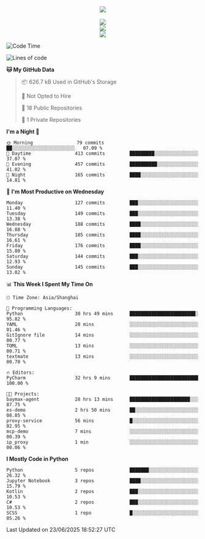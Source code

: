 <div align="center">
  <img src="https://readme-typing-svg.demolab.com?font=Zhi+Mang+Xing&size=40&pause=1000&color=000000&center=true&vCenter=true&lines=Baymax%E5%B0%8F%E6%8C%AF;Hello%20World"/><br/>
  <br/>
  <img src="https://skillicons.dev/icons?i=java,kotlin,python,c,cpp,html,css,javascript" /><br/>
  <img src="https://skillicons.dev/icons?i=spring,vue,pytorch,maven,gradle,mysql,sqlite,linux" /><br/>
  <img src="https://skillicons.dev/icons?i=idea,pycharm,webstorm,androidstudio,vscode,git,vim,md" /><br/>
</div>

<!--START_SECTION:waka-->
![Code Time](http://img.shields.io/badge/Code%20Time-1%2C063%20hrs%2034%20mins-blue)

![Lines of code](https://img.shields.io/badge/From%20Hello%20World%20I%27ve%20Written-6.1%20million%20lines%20of%20code-blue)

**🐱 My GitHub Data** 

> 📦 626.7 kB Used in GitHub's Storage 
 > 
> 🚫 Not Opted to Hire
 > 
> 📜 18 Public Repositories 
 > 
> 🔑 1 Private Repositories 
 > 
**I'm a Night 🦉** 

```text
🌞 Morning                79 commits          ██░░░░░░░░░░░░░░░░░░░░░░░   07.09 % 
🌆 Daytime                413 commits         █████████░░░░░░░░░░░░░░░░   37.07 % 
🌃 Evening                457 commits         ██████████░░░░░░░░░░░░░░░   41.02 % 
🌙 Night                  165 commits         ████░░░░░░░░░░░░░░░░░░░░░   14.81 % 
```
📅 **I'm Most Productive on Wednesday** 

```text
Monday                   127 commits         ███░░░░░░░░░░░░░░░░░░░░░░   11.40 % 
Tuesday                  149 commits         ███░░░░░░░░░░░░░░░░░░░░░░   13.38 % 
Wednesday                188 commits         ████░░░░░░░░░░░░░░░░░░░░░   16.88 % 
Thursday                 185 commits         ████░░░░░░░░░░░░░░░░░░░░░   16.61 % 
Friday                   176 commits         ████░░░░░░░░░░░░░░░░░░░░░   15.80 % 
Saturday                 144 commits         ███░░░░░░░░░░░░░░░░░░░░░░   12.93 % 
Sunday                   145 commits         ███░░░░░░░░░░░░░░░░░░░░░░   13.02 % 
```


📊 **This Week I Spent My Time On** 

```text
🕑︎ Time Zone: Asia/Shanghai

💬 Programming Languages: 
Python                   30 hrs 49 mins      ████████████████████████░   95.82 % 
YAML                     28 mins             ░░░░░░░░░░░░░░░░░░░░░░░░░   01.46 % 
GitIgnore file           14 mins             ░░░░░░░░░░░░░░░░░░░░░░░░░   00.77 % 
TOML                     13 mins             ░░░░░░░░░░░░░░░░░░░░░░░░░   00.71 % 
textmate                 13 mins             ░░░░░░░░░░░░░░░░░░░░░░░░░   00.70 % 

🔥 Editors: 
PyCharm                  32 hrs 9 mins       █████████████████████████   100.00 % 

🐱‍💻 Projects: 
baymax-agent             28 hrs 13 mins      ██████████████████████░░░   87.75 % 
es-demo                  2 hrs 50 mins       ██░░░░░░░░░░░░░░░░░░░░░░░   08.85 % 
proxy-service            56 mins             █░░░░░░░░░░░░░░░░░░░░░░░░   02.95 % 
mcp-demo                 7 mins              ░░░░░░░░░░░░░░░░░░░░░░░░░   00.39 % 
ip_proxy                 1 min               ░░░░░░░░░░░░░░░░░░░░░░░░░   00.06 % 
```

**I Mostly Code in Python** 

```text
Python                   5 repos             ███████░░░░░░░░░░░░░░░░░░   26.32 % 
Jupyter Notebook         3 repos             ████░░░░░░░░░░░░░░░░░░░░░   15.79 % 
Kotlin                   2 repos             ███░░░░░░░░░░░░░░░░░░░░░░   10.53 % 
C#                       2 repos             ███░░░░░░░░░░░░░░░░░░░░░░   10.53 % 
SCSS                     1 repo              █░░░░░░░░░░░░░░░░░░░░░░░░   05.26 % 
```




 Last Updated on 23/06/2025 18:52:27 UTC
<!--END_SECTION:waka-->





